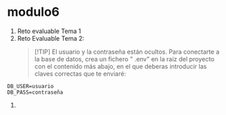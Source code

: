 # modulo6

1. Reto evaluable Tema 1
2. Reto Evaluable Tema 2:
   > [!TIP] El usuario y la contraseña están ocultos. Para conectarte a la base de datos, crea un fichero " .env" en la raiz del proyecto con el contenido más abajo, en el que deberas introducir las claves correctas que te enviaré:
```
DB_USER=usuario
DB_PASS=contraseña
```
1. 